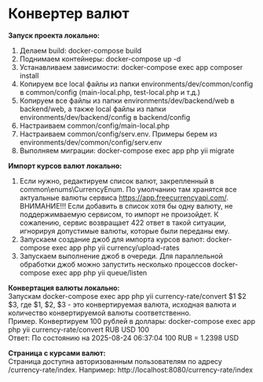 <h1>Конвертер валют</h1>

<b>Запуск проекта локально:</b>
1. Делаем build: docker-compose build
2. Поднимаем контейнеры: docker-compose up -d
3. Устанавливаем зависимости: docker-compose exec app composer install
4. Копируем все local файлы из папки environments/dev/common/config в common/config (main-local.php, test-local.php и т.д.)
5. Копируем все файлы из папки environments/dev/backend/web в backend/web, а также local файлы из папки environments/dev/backend/config в backend/config
6. Настраиваем common/config/main-local.php
7. Настраиваем common/config/serv.env. Примеры берем из environments/dev/common/config/serv.env
8. Выполняем миграции: docker-compose exec app php yii migrate

<b>Импорт курсов валют локально:</b>
1. Если нужно, редактируем список валют, закрепленный в common\enums\CurrencyEnum. По умолчанию там хранятся все актуальные валюты сервиса https://app.freecurrencyapi.com/. ВНИМАНИЕ!!! Если добавить в список хотя бы одну валюту, не поддержимваемую сервисом, то импорт не произойдет. К сожалению, сервис возвращает 422 ответ в такой ситуации, игнорируя допустимые валюты, которые были переданы ему.
2. Запускаем создание джоб для импорта курсов валют: docker-compose exec app php yii currency/upload-rates
3. Запускаем выполнение джоб в очереди. Для параллельной обработки джоб можно запустить несколько процессов docker-compose exec app php yii queue/listen

<b>Конвертация валюты локально:</b>
<br />
Запускам docker-compose exec app php yii currency-rate/convert $1 $2 $3, где $1, $2, $3 - это конвертируемая валюта, исходная валюта и количество конвертируемой валюты соответственно.
<br />
Пример. Конвертируем 100 рублей в доллары: docker-compose exec app php yii currency-rate/convert RUB USD 100
<br />
Ответ: По состоянию на 2025-08-24 06:37:04 100 RUB = 1.2398 USD

<b>Страница с курсами валют:</b>
<br />
Страница доступна авторизованным пользователям по адресу /currency-rate/index. Например: http://localhost:8080/currency-rate/index